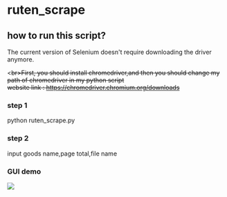 # ruten_scrape
## how to run this script?
The current version of Selenium doesn't require downloading the driver anymore.

<~~br>First, you should install chromedriver,and then you should change my path of chromedriver in my python script<br>
website link : https://chromedriver.chromium.org/downloads~~
### step 1
python ruten_scrape.py
### step 2 
input goods name,page total,file name

### GUI demo
![](https://i.imgur.com/G5HynGe.jpg)


